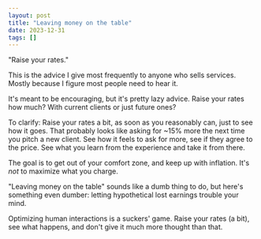```yaml
---
layout: post
title: "Leaving money on the table"
date: 2023-12-31
tags: []
---
```


"Raise your rates."

This is the advice I give most frequently to anyone who sells services. Mostly because I figure most people need to hear it.

It's meant to be encouraging, but it's pretty lazy advice. Raise your rates how much? With current clients or just future ones?

To clarify: Raise your rates a bit, as soon as you reasonably can, just to see how it goes. That probably looks like asking for ~15% more the next time you pitch a new client. See how it feels to ask for more, see if they agree to the price. See what you learn from the experience and take it from there.

The goal is to get out of your comfort zone, and keep up with inflation. It's _not_ to maximize what you charge.

"Leaving money on the table" sounds like a dumb thing to do, but here's something even dumber: letting hypothetical lost earnings trouble your mind.

Optimizing human interactions is a suckers' game. Raise your rates (a bit), see what happens, and don't give it much more thought than that.
